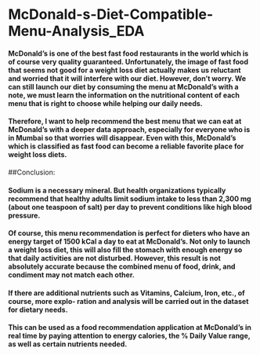# McDonald-s-Diet-Compatible-Menu-Analysis_EDA

#### McDonald’s is one of the best fast food restaurants in the world which is of course very quality guaranteed. Unfortunately, the image of fast food that seems not good for a weight loss diet actually makes us reluctant and worried that it will interfere with our diet. However, don’t worry. We can still launch our diet by consuming the menu at McDonald’s with a note, we must learn the information on the nutritional content of each menu that is right to choose while helping our daily needs.
#### Therefore, I want to help recommend the best menu that we can eat at McDonald’s with a deeper data approach, especially for everyone who is in Mumbai so that worries will disappear. Even with this, McDonald’s which is classified as fast food can become a reliable favorite place for weight loss diets.

##Conclusion:
#### Sodium is a necessary mineral. But health organizations typically recommend that healthy adults limit sodium intake to less than 2,300 mg (about one teaspoon of salt) per day to prevent conditions like high blood pressure.

#### Of course, this menu recommendation is perfect for dieters who have an energy target of 1500 kCal a day to eat at McDonald’s. Not only to launch a weight loss diet, this will also fill the stomach with enough energy so that daily activities are not disturbed. However, this result is not absolutely accurate because the combined menu of food, drink, and condiment may not match each other.

#### If there are additional nutrients such as Vitamins, Calcium, Iron, etc., of course, more explo- ration and analysis will be carried out in the dataset for dietary needs.

#### This can be used as a food recommendation application at McDonald’s in real time by paying attention to energy calories, the % Daily Value range, as well as certain nutrients needed.
